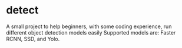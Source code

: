 # detect

A small project to help beginners, with some coding experience, run different object detection models easily
Supported models are: Faster RCNN, SSD, and Yolo.
